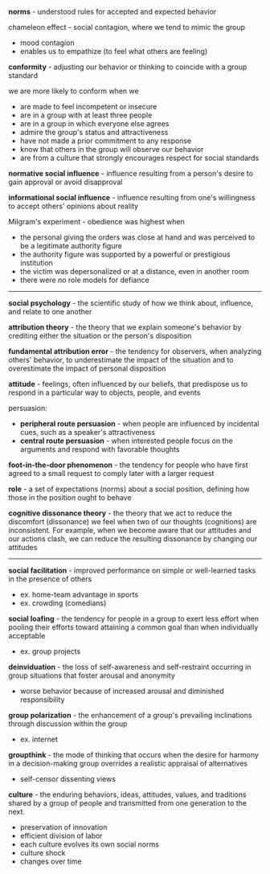 **norms** - understood rules for accepted and expected behavior

chameleon effect - social contagion, where we tend to mimic the group
- mood contagion
- enables us to empathize (to feel what others are feeling)

**conformity** - adjusting our behavior or thinking to coincide with a group standard

we are more likely to conform when we 
- are made to feel incompetent or insecure
- are in a group with at least three people
- are in a group in which everyone else agrees
- admire the group's status and attractiveness
- have not made a prior commitment to any response
- know that others in the group will observe our behavior
- are from a culture that strongly encourages respect for social standards

**normative social influence** - influence resulting from a person's desire to gain approval or avoid disapproval

**informational social influence** - influence resulting from one's willingness to accept others' opinions about reality

Milgram's experiment - obedience was highest when
- the personal giving the orders was close at hand and was perceived to be a legitimate authority figure
- the authority figure was supported by a powerful or prestigious institution
- the victim was depersonalized or at a distance, even in another room
- there were no role models for defiance

---

**social psychology** - the scientific study of how we think about, influence, and relate to one another

**attribution theory** - the theory that we explain someone's behavior by crediting either the situation or the person's disposition

**fundamental attribution error** - the tendency for observers, when analyzing others' behavior, to underestimate the impact of the situation and to overestimate the impact of personal disposition

**attitude** - feelings, often influenced by our beliefs, that predispose us to respond in a particular way to objects, people, and events

persuasion:
- **peripheral route persuasion** - when people are influenced by incidental cues, such as a speaker's attractiveness
- **central route persuasion** - when interested people focus on the arguments and respond with favorable thoughts

**foot-in-the-door phenomenon** - the tendency for people who have first agreed to a small request to comply later with a larger request

**role** - a set of expectations (norms) about a social position, defining how those in the position ought to behave

**cognitive dissonance theory** - the theory that we act to reduce the discomfort (dissonance) we feel when two of our thoughts (cognitions) are inconsistent. For example, when we become aware that our attitudes and our actions clash, we can reduce the resulting dissonance by changing our attitudes

---

**social facilitation** - improved performance on simple or well-learned tasks in the presence of others
- ex. home-team advantage in sports
- ex. crowding (comedians)

**social loafing** - the tendency for people in a group to exert less effort when pooling their efforts toward attaining a common goal than when individually acceptable
- ex. group projects

**deinviduation** - the loss of self-awareness and self-restraint occurring in group situations that foster arousal and anonymity
- worse behavior because of increased arousal and diminished responsibility

**group polarization** - the enhancement of a group's prevailing inclinations through discussion within the group
- ex. internet

**groupthink** - the mode of thinking that occurs when the desire for harmony in a decision-making group overrides a realistic appraisal of alternatives
- self-censor dissenting views

**culture** - the enduring behaviors, ideas, attitudes, values, and traditions shared by a group of people and transmitted from one generation to the next.
- preservation of innovation
- efficient division of labor
- each culture evolves its own social norms
- culture shock
- changes over time